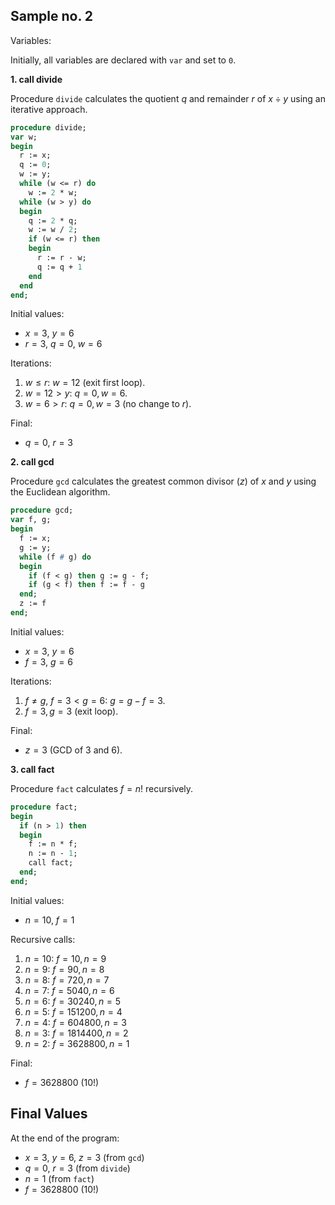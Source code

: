 
## Sample no. 2

Variables:

Initially, all variables are declared with `var` and set to `0`.


__1. call divide__

Procedure `divide` calculates the quotient $` q `$ and remainder $` r `$
of $`x \div y`$ using an iterative approach.

```pascal
procedure divide;
var w;
begin
  r := x;
  q := 0;
  w := y;
  while (w <= r) do
    w := 2 * w;
  while (w > y) do
  begin
    q := 2 * q;
    w := w / 2;
    if (w <= r) then
    begin
      r := r - w;
      q := q + 1
    end
  end
end;
```

Initial values:
- $` x = 3 `$, $` y = 6 `$
- $` r = 3 `$, $` q = 0 `$, $` w = 6 `$

Iterations:
1. $` w \leq r `$: $` w = 12 `$ (exit first loop).
2. $` w = 12 > y `$: $` q = 0, w = 6 `$.
3. $` w = 6 > r `$: $` q = 0, w = 3 `$ (no change to $` r `$).

Final:
- $` q = 0 `$, $` r = 3 `$


__2. call gcd__

Procedure `gcd` calculates the greatest common divisor ($` z `$) of
$` x `$ and $` y `$ using the Euclidean algorithm.

```pascal
procedure gcd;
var f, g;
begin
  f := x;
  g := y;
  while (f # g) do
  begin
    if (f < g) then g := g - f;
    if (g < f) then f := f - g
  end;
  z := f
end;
```

Initial values:
- $` x = 3 `$, $` y = 6 `$
- $` f = 3 `$, $` g = 6 `$

Iterations:
1. $` f \neq g `$, $` f = 3 < g = 6 `$: $` g = g - f = 3 `$.
2. $` f = 3, g = 3 `$ (exit loop).

Final:
- $` z = 3 `$ (GCD of $` 3 `$ and $` 6 `$).



__3. call fact__

Procedure `fact` calculates $` f = n! `$ recursively.

```pascal
procedure fact;
begin
  if (n > 1) then
  begin
    f := n * f;
    n := n - 1;
    call fact;
  end;
end;
```

Initial values:
- $` n = 10 `$, $` f = 1 `$

Recursive calls:
1. $` n = 10 `$: $` f = 10, n = 9 `$
2. $` n = 9 `$: $` f = 90, n = 8 `$
3. $` n = 8 `$: $` f = 720, n = 7 `$
4. $` n = 7 `$: $` f = 5040, n = 6 `$
5. $` n = 6 `$: $` f = 30240, n = 5 `$
6. $` n = 5 `$: $` f = 151200, n = 4 `$
7. $` n = 4 `$: $` f = 604800, n = 3 `$
8. $` n = 3 `$: $` f = 1814400, n = 2 `$
9. $` n = 2 `$: $` f = 3628800, n = 1 `$

Final:
- $` f = 3628800 `$ ($` 10! `$)



## Final Values

At the end of the program:
- $` x = 3 `$, $` y = 6 `$, $` z = 3 `$ (from `gcd`)
- $` q = 0 `$, $` r = 3 `$ (from `divide`)
- $` n = 1 `$ (from `fact`)
- $` f = 3628800 `$ ($` 10! `$)
